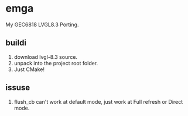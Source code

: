 # emga

My GEC6818 LVGL8.3 Porting.

## buildi
1. download lvgl-8.3 source.
2. unpack into the project root folder.
3. Just CMake!

## issuse
1. flush_cb can't work at default mode, just work at Full refresh or Direct mode.
